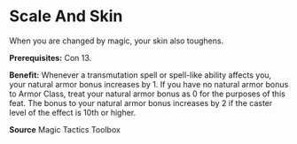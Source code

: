 ﻿---
cssclass: [feats]

---
# Scale And Skin

When you are changed by magic, your skin also toughens.

**Prerequisites:** Con 13.

**Benefit:** Whenever a transmutation spell or spell-like ability affects you, your natural armor bonus increases by 1. If you have no natural armor bonus to Armor Class, treat your natural armor bonus as 0 for the purposes of this feat. The bonus to your natural armor bonus increases by 2 if the caster level of the effect is 10th or higher.

**Source** Magic Tactics Toolbox